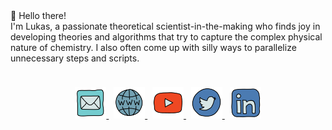 <div align=center, font-family: monospace>
👋 Hello there! <br>
I'm Lukas, a passionate theoretical scientist-in-the-making who finds joy in developing theories and algorithms that try to capture the complex physical nature of chemistry. I also often come up with silly ways to parallelize unnecessary steps and scripts.
</div>
<p style="padding-top: 10px;"></p>
<div align=center>
   <a href="mailto:mail@lukaswittmann.com">
   <img src="./images/mail.png" alt="E-Mail" width="50">
   </a>
&nbsp
   <a href="https://lukaswittmann.com">
   <img src="./images/website.png" alt="Website" width="50">
   </a>
&nbsp
   <a href="https://www.youtube.com/@pV_NkBT">
   <img src="./images/youtube.png" alt="Youtube" width="50">
   </a>
&nbsp   
<a href="https://twitter.com/pv_nkbt">
   <img src="./images/twitter.png" alt="Youtube" width="50">
   </a>
&nbsp
   <a href="https://www.linkedin.com/in/lukas-wittmann-1647bb1ba/">
   <img src="./images/linkedin.png" alt="LinkedIn" width="50">
   </a>
</div>
